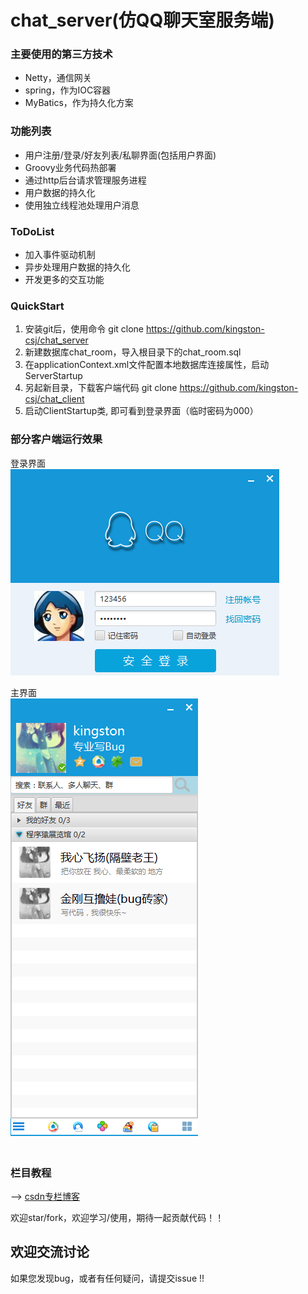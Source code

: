 # chat_server(仿QQ聊天室服务端)

  ### 主要使用的第三方技术  
  *  Netty，通信网关  
  *  spring，作为IOC容器  
  *  MyBatics，作为持久化方案  

  ### 功能列表  
  *  用户注册/登录/好友列表/私聊界面(包括用户界面)  
  *  Groovy业务代码热部署    
  *  通过http后台请求管理服务进程  
  *  用户数据的持久化  
  *  使用独立线程池处理用户消息 　

  ### ToDoList  
  *  加入事件驱动机制   
  *  异步处理用户数据的持久化  
  *  开发更多的交互功能       

  ### QuickStart  
  1. 安装git后，使用命令 git clone https://github.com/kingston-csj/chat_server  
  2. 新建数据库chat_room，导入根目录下的chat_room.sql   
  3. 在applicationContext.xml文件配置本地数据库连接属性，启动ServerStartup
  4. 另起新目录，下载客户端代码 git clone https://github.com/kingston-csj/chat_client  
  5. 启动ClientStartup类, 即可看到登录界面（临时密码为000）


  ### 部分客户端运行效果
  登录界面  
  ![](/screenshots/login.png "登录界面")  

  主界面  
  ![](/screenshots/main.png "主界面")  
  　　

  ### 栏目教程  
  --> [csdn专栏博客](http://blog.csdn.net/column/details/16455.html)
  
  欢迎star/fork，欢迎学习/使用，期待一起贡献代码！！

  ## 欢迎交流讨论
  如果您发现bug，或者有任何疑问，请提交issue !! 